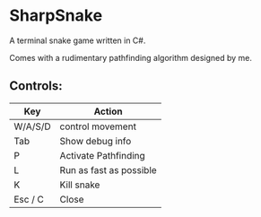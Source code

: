 # SharpSnake

A terminal snake game written in C#. 

Comes with a rudimentary pathfinding algorithm designed by me.

## Controls:
| Key | Action |
|---|---|
| W/A/S/D | control movement |
| Tab | Show debug info |
| P | Activate Pathfinding |
| L | Run as fast as possible |
| K | Kill snake |
| Esc / C | Close |
